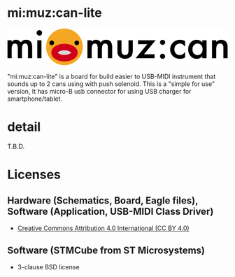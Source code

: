 # mi:muz:can-lite

![mimuz-can logo](../mimuz-can.png)

"mi:muz:can-lite" is a board for build easier to USB-MIDI instrument that sounds up to 2 cans using with push solenoid. This is a "simple for use" version, It has micro-B usb connector for using USB charger for smartphone/tablet.


# detail

T.B.D.

# Licenses

## Hardware (Schematics, Board, Eagle files), Software (Application, USB-MIDI Class Driver)

- [Creative Commons Attribution 4.0 International (CC BY 4.0)](http://creativecommons.org/licenses/by/4.0/)

## Software (STMCube from ST Microsystems)

- 3-clause BSD license







